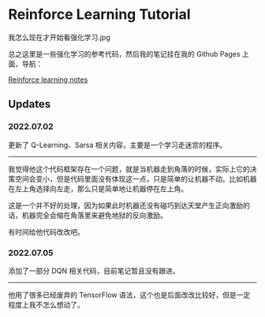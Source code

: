 # Reinforce Learning Tutorial

我怎么现在才开始看强化学习.jpg

总之这里是一些强化学习的参考代码，然后我的笔记挂在我的 Github Pages 上面，导航：

[Reinforce learning notes](https://ashitemaru.github.io/2022/06/30/note-of-rl/)

## Updates

### 2022.07.02

更新了 Q-Learning、Sarsa 相关内容，主要是一个学习走迷宫的程序。

---

我觉得他这个代码框架存在一个问题，就是当机器走到角落的时候，实际上它的决策空间会变小，但是代码里面没有体现这一点，只是简单的让机器不动。比如机器在左上角选择向左走，那么只是简单地让机器停在左上角。

这是一个并不好的处理，因为如果此时机器还没有碰巧到达天堂产生正向激励的话，机器完全会缩在角落里来避免地狱的反向激励。

有时间给他代码改改吧。

### 2022.07.05

添加了一部分 DQN 相关代码，目前笔记暂且没有跟进。

---

他用了很多已经废弃的 TensorFlow 语法，这个也是后面改改比较好，但是一定程度上我不怎么想动了。